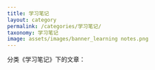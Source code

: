```yaml
---
title: 学习笔记
layout: category
permalink: /categories/学习笔记/
taxonomy: 学习笔记
image: assets/images/banner_learning notes.png 
---
```


分类《学习笔记》下的文章：

